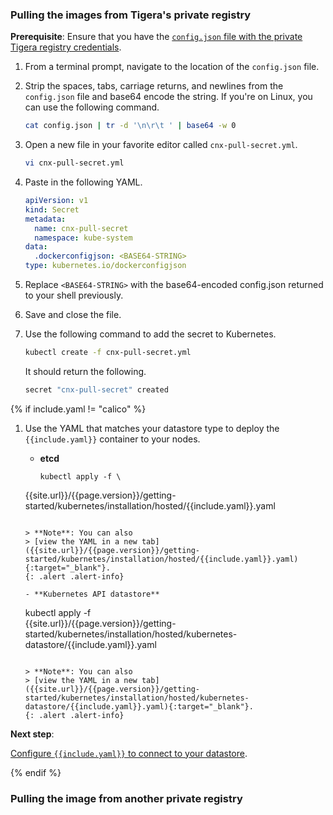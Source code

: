 ### Pulling the images from Tigera's private registry

**Prerequisite**: Ensure that you have the [`config.json` file with the private Tigera registry credentials](/{{page.version}}/getting-started/#obtain-the-private-registry-credentials).

1. From a terminal prompt, navigate to the location of the `config.json` file.

1. Strip the spaces, tabs, carriage returns, and newlines from the `config.json`
   file and base64 encode the string. If you're on Linux, you can use the
   following command.

   ```bash
   cat config.json | tr -d '\n\r\t ' | base64 -w 0
   ```

1. Open a new file in your favorite editor called `cnx-pull-secret.yml`.

   ```bash
   vi cnx-pull-secret.yml
   ```

1. Paste in the following YAML.

   ```yaml
   apiVersion: v1
   kind: Secret
   metadata:
     name: cnx-pull-secret
     namespace: kube-system
   data:
     .dockerconfigjson: <BASE64-STRING>
   type: kubernetes.io/dockerconfigjson
   ```

1. Replace `<BASE64-STRING>` with the base64-encoded config.json returned to your
   shell previously.

1. Save and close the file.

1. Use the following command to add the secret to Kubernetes.

   ```bash
   kubectl create -f cnx-pull-secret.yml
   ```

   It should return the following.

   ```bash
   secret "cnx-pull-secret" created
   ```

{% if include.yaml != "calico" %}

1. Use the YAML that matches your datastore type to deploy the `{{include.yaml}}` container to your nodes.

   - **etcd**

     ```
     kubectl apply -f \
   {{site.url}}/{{page.version}}/getting-started/kubernetes/installation/hosted/{{include.yaml}}.yaml
     ```

     > **Note**: You can also
     > [view the YAML in a new tab]({{site.url}}/{{page.version}}/getting-started/kubernetes/installation/hosted/{{include.yaml}}.yaml){:target="_blank"}.
     {: .alert .alert-info}

   - **Kubernetes API datastore**

     ```
     kubectl apply -f \
     {{site.url}}/{{page.version}}/getting-started/kubernetes/installation/hosted/kubernetes-datastore/{{include.yaml}}.yaml
     ```

     > **Note**: You can also
     > [view the YAML in a new tab]({{site.url}}/{{page.version}}/getting-started/kubernetes/installation/hosted/kubernetes-datastore/{{include.yaml}}.yaml){:target="_blank"}.
     {: .alert .alert-info}

**Next step**:

[Configure `{{include.yaml}}` to connect to your datastore](/{{page.version}}/usage/include.yaml/configure/).

{% endif %}

### Pulling the image from another private registry